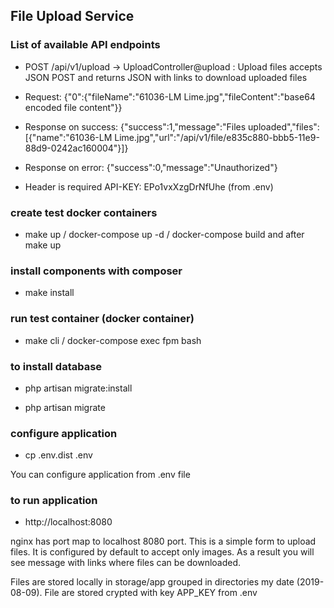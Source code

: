 ## File Upload Service

### List of available API endpoints

* POST /api/v1/upload -> UploadController@upload : Upload files accepts JSON POST and 
returns JSON with links to download uploaded files

- Request:
{"0":{"fileName":"61036-LM Lime.jpg","fileContent":"base64 encoded file content"}}

- Response on success:
{"success":1,"message":"Files uploaded","files":[{"name":"61036-LM Lime.jpg","url":"\/api\/v1\/file\/e835c880-bbb5-11e9-88d9-0242ac160004"}]}

- Response on error:
{"success":0,"message":"Unauthorized"}

- Header is required
API-KEY: EPo1vxXzgDrNfUhe (from .env)

### create test docker containers

- make up / docker-compose up -d / docker-compose build and after make up

### install components with composer

- make install

### run test container (docker container)

- make cli / docker-compose exec fpm bash

### to install database

- php artisan migrate:install
  
- php artisan migrate

### configure application 

- cp .env.dist .env

You can configure application from .env file

### to run application

- http://localhost:8080 

nginx has port map to localhost 8080 port.
This is a simple form to upload files. 
It is configured by default to accept only images. 
As a result you will see message with links where files can be downloaded.

Files are stored locally in storage/app grouped in directories my date (2019-08-09).
File are stored crypted with key APP_KEY from .env





